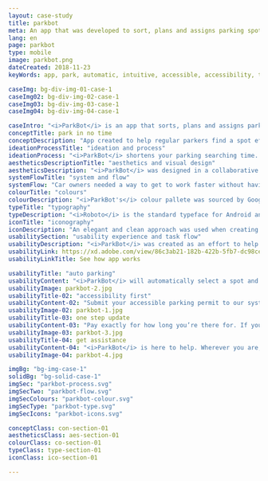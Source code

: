 ```yaml
---
layout: case-study
title: parkbot
meta: An app that was developed to sort, plans and assigns parking spots daily within user time frame needs and accessibility options efficiently so all users to get a spot
lang: en
page: parkbot
type: mobile
image: parkbot.png
dateCreated: 2018-11-23
keyWords: app, park, automatic, intuitive, accessible, accessibility, time saver, time saving, alves, design

caseImg: bg-div-img-01-case-1
caseImg02: bg-div-img-02-case-1
caseImg03: bg-div-img-03-case-1
caseImg04: bg-div-img-04-case-1

caseIntro: "<i>ParkBot</i> is an app that sorts, plans and assigns parking spots daily within user time frame needs and accessibility options efficiently so all users to get a spot"
conceptTitle: park in no time
conceptDescription: "App created to help regular parkers find a spot efficiently to help restrict waiting time and delays"
ideationProcessTitle: "ideation and process"
ideationProcess: "<i>ParkBot</i> shortens your parking searching time. It provides an automated parking assignment as soon as you are spotted near a parking area. It deals with the parking pay, along with other features designed specifically upgrade your experience"
aestheticsDescriptionTitle: "aesthetics and visual design"
aestheticsDescription: "<i>ParkBot</i> was designed in a collaborative team to help better the lives of car owners with restricted time. <i>ParkBot</i> the bot was also created as a way to humanize and be interactive, as an effort to connect in a personal manner with the users"
systemFlowTitle: "system and flow"
systemFlow: "Car owners needed a way to get to work faster without having to search or wait for a parking spot when going to work or school"
colourTitle: "colours"
colourDescription: "<i>ParkBot's</i> colour pallete was sourced by Google Material. These colours where carefully selected in order to represent elegance that users come to appreciate when dealing with a new app"
typeTitle: "typography"
typeDescription: "<i>Roboto</i> is the standard typeface for Android and it is the perfect choice because of it's legibility at any size"
iconTitle: "iconography"
iconDescription: "An elegant and clean approach was used when creating the app's iconography. The icons where designed to be easily recognizable and intuitive even to first time users"
usabilitySection: "usability experience and task flow"
usabilityDescription: "<i>ParkBot</i> was created as an effort to help assist and guide users to start their day with one less thing to worry about. With automated parking assignment, interactive assistance and one tap parking pay"
usabilityLink: https://xd.adobe.com/view/86c3ab21-182b-422b-5fb7-dc98cee72042-f0f2/?fullscreen
usabilityLinkTitle: See how app works

usabilityTitle: "auto parking"
usabilityContent: "<i>ParkBot</i> will automatically select a spot and let you know where you can find a parking spot nearest you"
usabilityImage: parkbot-2.jpg
usabilityTitle-02: "accessibility first"
usabilityContent-02: "Submit your accessible parking permit to our system. Parkbot will let you know exactly where the nearest accessibility parking can be found"
usabilityImage-02: parkbot-1.jpg
usabilityTitle-03: one step update
usabilityContent-03: "Pay exactly for how long you’re there for. If you choose weekly, semesterly or annual, it is an automatic payment connected to Google Pay. Never have to worry about finding the parking meter ever again"
usabilityImage-03: parkbot-3.jpg
usabilityTitle-04: get assistance
usabilityContent-04: "<i>ParkBot</i> is here to help. Wherever you are, what ever the issue may be, <i>ParkBot</i> is ready to assist you. <i>ParkBot</i> will remember where you parked your car so you don't have to"
usabilityImage-04: parkbot-4.jpg

imgBg: "bg-img-case-1"
solidBg: "bg-solid-case-1"
imgSec: "parkbot-process.svg"
imgSecTwo: "parkbot-flow.svg"
imgSecColours: "parkbot-colour.svg"
imgSecType: "parkbot-type.svg"
imgSecIcons: "parkbot-icons.svg"

conceptClass: con-section-01
aestheticsClass: aes-section-01
colourClass: co-section-01
typeClass: type-section-01
iconClass: ico-section-01

---
```

